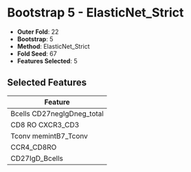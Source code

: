 # Bootstrap 5 - ElasticNet_Strict

- **Outer Fold**: 22
- **Bootstrap**: 5
- **Method**: ElasticNet_Strict
- **Fold Seed**: 67
- **Features Selected**: 5

## Selected Features

| Feature |
|---------|
| Bcells CD27negIgDneg_total |
| CD8 RO CXCR3_CD3 |
| Tconv memintB7_Tconv |
| CCR4_CD8RO |
| CD27IgD_Bcells |
